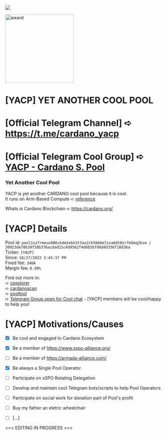 ![](https://badgen.net/https/rodolfotiago.npkn.net/ada-price/)

<img src="https://js.cexplorer.io/img/award/a043982e305ece1af5cfa2bb429359.png" alt="award" width="220">

# [YACP] YET ANOTHER COOL POOL
# [Official Telegram Channel] ➪ https://t.me/cardano_yacp
# [Official Telegram Cool Group] ➪ [YACP - Cardano S. Pool](https://t.me/+N_cprPzi9qIwMmYx)

### Yet Another Cool Pool

YACP is yet another CARDANO cool pool because it is cool.  
It runs on Arm-Based Compute ➪ [reference](https://docs.oracle.com/en-us/iaas/Content/Compute/References/arm.htm)

Whats is Cardano Blockchain ➪ https://cardano.org/

# [YACP] Details
Pool id: `pool1xzfrmeux886ckdm2ekk3t3xe2ch5666m7zxa6dt0zrfm5mq2ksm / 30923de78639f58b376acdad15c4d9562f4d6b5bf08ddd356f10d3ba`  
Ticker: `[YACP]`  
Since: `10/27/2022 2:45:37 PM`   
Fixed fee: `340A`  
Margin fee: `0.99%`

Find out more in:  
➪ [cexplorer](https://cexplorer.io/pool/pool1xzfrmeux886ckdm2ekk3t3xe2ch5666m7zxa6dt0zrfm5mq2ksm)  
➪ [cardanoscan](https://cardanoscan.io/pool/30923de78639f58b376acdad15c4d9562f4d6b5bf08ddd356f10d3ba)  
➪ [pooltool](https://pooltool.io/pool/30923de78639f58b376acdad15c4d9562f4d6b5bf08ddd356f10d3ba/)  
➪ [Telegram Group open for Cool chat](https://t.me/+N_cprPzi9qIwMmYx) - [YACP] members will be cool/happy to help you!

# [YACP] Motivations/Causes
- [x] Be cool and engaged to Cardano Ecosystem  
- [x] Be a member of https://www.xspo-alliance.org/  
- [ ] Be a member of https://armada-alliance.com/  
- [x] Be always a Single Pool Operator  
- [ ] Participate on xSPO Rotating Delegation  
- [ ] Develop and maintain cool Telegram bots/scripts to help Pool Operators  
- [ ] Participate on social work for donation part of Pool's profit  
- [ ] Buy my father an eletric wheelchair  
- [ ] [...]  


<<< EDITING IN PROGRESS >>>
